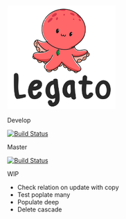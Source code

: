 ![legato logo](./logo.png)

Develop

[![Build Status](https://travis-ci.com/damienmarchandfr/legato.svg?branch=develop)](https://travis-ci.com/damienmarchandfr/legato)

Master

[![Build Status](https://travis-ci.com/damienmarchandfr/legato.svg?branch=master)](https://travis-ci.com/damienmarchandfr/legato)

WIP

- Check relation on update with copy
- Test poplate many
- Populate deep
- Delete cascade
